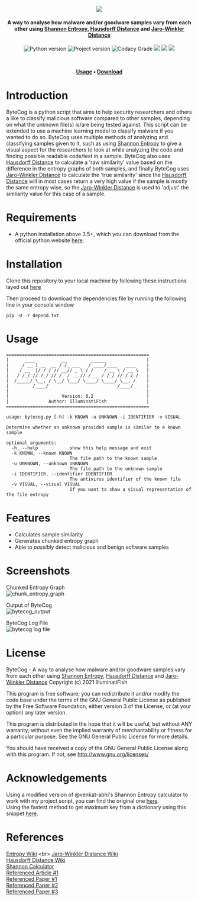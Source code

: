 <p align="center">
  <img src="https://i.ibb.co/sCHxGR8/cooltext379795576674991.png">
</p>
	
<p align="center">
  <h4 align="center">A way to analyse how malware and/or goodware samples vary from each other using <a href="https://en.wikipedia.org/wiki/Entropy_(information_theory)">Shannon Entropy</a>, <a href="https://en.wikipedia.org/wiki/Hausdorff_distance">Hausdorff Distance</a> and <a href="https://en.wikipedia.org/wiki/Jaro%E2%80%93Winkler_distance">Jaro-Winkler Distance</a></h4>
</p>  

<p align="center">
  <img alt="Python version" src="https://img.shields.io/badge/Python-v3.5+-orange">  <img alt="Project version" src="https://img.shields.io/badge/Current%20Version-v0.3-orange">
    <img alt="Codacy Grade" src="https://app.codacy.com/project/badge/Grade/06c8bdaa68414b7b84c096dbd47c0944">  <img src="https://img.shields.io/github/languages/code-size/IlluminatiFish/ByteCog">  <img src="https://img.shields.io/github/license/IlluminatiFish/ByteCog">  <img src="https://img.shields.io/github/last-commit/IlluminatiFish/ByteCog">
</p>
<br>
<p align="center">
  <strong>
	<a href="https://github.com/IlluminatiFish/ByteCog/blob/main/README.md#usage">Usage</a>
		•
	<a href="https://github.com/IlluminatiFish/ByteCog/blob/main/README.md#installation">Download</a>
  </strong>
  
</p>

# Introduction

ByteCog is a python script that aims to help security researchers and others a like to classify malicious software compared to other samples, depending on what the unknown file(s) is/are being tested against. This script can be extended to use a machine learning model to classify malware if you wanted to do so. ByteCog uses multiple methods of analyzing and classifying samples given to it, such as using <a href="https://en.wikipedia.org/wiki/Entropy_(information_theory)">Shannon Entropy</a> to give a visual aspect for the researchers to look at while analyzing the code and finding possible readable code/text in a sample. ByteCog also uses <a href="https://en.wikipedia.org/wiki/Hausdorff_distance">Hausdorff Distance</a> to calculate a 'raw similarity' value based on the difference in the entropy graphs of both samples, and finally ByteCog uses <a href="https://en.wikipedia.org/wiki/Jaro%E2%80%93Winkler_distance">Jaro-Winkler Distance</a> to calculate the 'true similarity' since the <a href="https://en.wikipedia.org/wiki/Hausdorff_distance">Hausdorff Distance</a> will in most cases return a very high value if the sample is mostly the same entropy wise, so the <a href="https://en.wikipedia.org/wiki/Jaro%E2%80%93Winkler_distance">Jaro-Winkler Distance</a> is used to 'adjust' the simliarity value for this case of a sample.

# Requirements

- A python installation above 3.5+, which you can download from the official python website <a href="http://www.python.org/download/">here</a>.

# Installation 
Clone this repository to your local machine by following these instructions layed out <a href="https://docs.github.com/en/github/creating-cloning-and-archiving-repositories/cloning-a-repository">here</a>

Then proceed to download the dependencies file by running the following line in your console window
```
pip -U -r depend.txt
```

# Usage
```
======================================================
|      ____          __         ______               |
|     / __ ) __  __ / /_ ___   / ____/____   ____    |
|    / __  |/ / / // __// _ \ / /    / __ \ / __ \   |
|   / /_/ // /_/ // /_ /  __// /___ / /_/ // /_/ /   |
|  /_____/ \__, / \__/ \___/ \____/ \____/ \__, /    |
|         /____/                          /____/     |
|                                                    |
|                    Version: 0.2                    |
|               Author: IlluminatiFish               |
======================================================

usage: bytecog.py [-h] -k KNOWN -u UNKNOWN -i IDENTIFIER -v VISUAL

Determine whether an unknown provided sample is similar to a known sample

optional arguments:
  -h, --help            show this help message and exit
  -k KNOWN, --known KNOWN
                        The file path to the known sample
  -u UNKNOWN, --unknown UNKNOWN
                        The file path to the unknown sample
  -i IDENTIFIER, --identifier IDENTIFIER
                        The antivirus identifier of the known file
  -v VISUAL, --visual VISUAL
                        If you want to show a visual representation of the file entropy
 ```

# Features

- Calculates sample similarity
- Generates chunked entropy graph
- Able to *possibly* detect malicious and benign software samples

# Screenshots

Chunked Entropy Graph
<br>
![chunk_entropy_graph](https://user-images.githubusercontent.com/45714340/112214987-bdb7ae00-8c17-11eb-98c0-bebcda6fc1ba.png)

Output of ByteCog
<br>
![bytecog_output](https://user-images.githubusercontent.com/45714340/112215120-e475e480-8c17-11eb-908d-a2e4c205521c.png)

ByteCog Log File
<br>
![bytecog log file](https://user-images.githubusercontent.com/45714340/112740204-f686b880-8f72-11eb-9bb2-84023dbcdfb7.PNG)


# License
ByteCog - A way to analyse how malware and/or goodware samples vary from each other using <a href="https://en.wikipedia.org/wiki/Entropy_(information_theory)">Shannon Entropy</a>, <a href="https://en.wikipedia.org/wiki/Hausdorff_distance">Hausdorff Distance</a> and <a href="https://en.wikipedia.org/wiki/Jaro%E2%80%93Winkler_distance">Jaro-Winkler Distance</a> Copyright (c) 2021 IlluminatiFish

This program is free software; you can redistribute it and/or modify the code base under the terms of the GNU General Public License as published by the Free Software Foundation, either version 3 of the License, or (at your option) any later version.

This program is distributed in the hope that it will be useful, but without ANY warranty; without even the implied warranty of merchantability or fitness for a particular purpose. See the GNU General Public License for more details.

You should have received a copy of the GNU General Public License along with this program. If not, see http://www.gnu.org/licenses/

# Acknowledgements 
Using a modified version of @venkat-abhi's Shannon Entropy calculator to work with my project script, you can find the original one <a href="https://github.com/venkat-abhi/Entropy-Calculator/blob/master/shanon-calc.py">here</a>.
<br>
Using the fastest method to get maximum key from a dictionary using this snippet <a href="https://stackoverflow.com/questions/268272/getting-key-with-maximum-value-in-dictionary">here</a>.


# References
[Entropy Wiki](https://en.wikipedia.org/wiki/Entropy_(information_theory))
<br>
[Jaro-Winkler Distance Wiki](https://en.wikipedia.org/wiki/Jaro%E2%80%93Winkler_distance)
<br>
[Hausdorff Distance Wiki](https://en.wikipedia.org/wiki/Hausdorff_distance)
<br>
[Shannon Calculator](https://github.com/venkat-abhi/Entropy-Calculator/blob/master/shanon-calc.py)
<br>
[Referenced Article #1](https://www.talentcookie.com/2016/02/05/file-entropy-in-malware-analysis/)
<br>
[Referenced Paper #1](https://arxiv.org/ftp/arxiv/papers/1903/1903.10208.pdf)
<br>
[Referenced Paper #2](https://www.researchgate.net/publication/3437909_Using_Entropy_Analysis_to_Find_Encrypted_and_Packed_Malware)
<br>
[Referenced Paper #3](https://www.researchgate.net/publication/334686946_Machine_Learning_Based_File_Entropy_Analysis_for_Ransomware_Detection_in_Backup_Systems)

